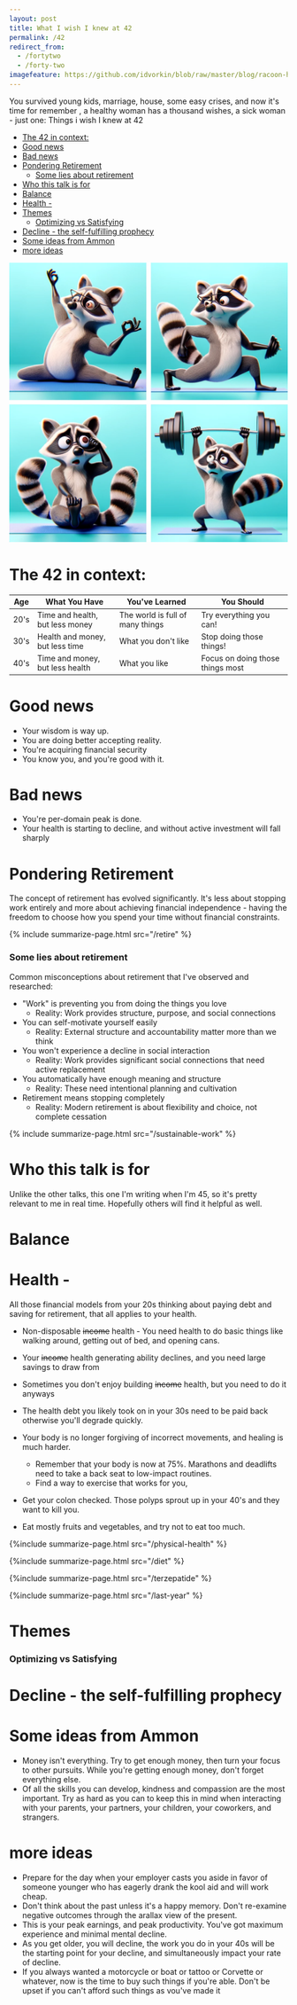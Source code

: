 ```yaml
---
layout: post
title: What I wish I knew at 42
permalink: /42
redirect_from:
  - /fortytwo
  - /forty-two
imagefeature: https://github.com/idvorkin/blob/raw/master/blog/racoon-health-struggle.png
---
```


You survived young kids, marriage, house, some easy crises, and now it's time for remember , a healthy woman has a thousand wishes, a sick woman - just one: Things i wish I knew at 42

<!-- prettier-ignore-start -->
<!-- vim-markdown-toc-start -->

- [The 42 in context:](#the-42-in-context)
- [Good news](#good-news)
- [Bad news](#bad-news)
- [Pondering Retirement](#pondering-retirement)
  - [Some lies about retirement](#some-lies-about-retirement)
- [Who this talk is for](#who-this-talk-is-for)
- [Balance](#balance)
- [Health -](#health--)
- [Themes](#themes)
  - [Optimizing vs Satisfying](#optimizing-vs-satisfying)
- [Decline - the self-fulfilling prophecy](#decline---the-self-fulfilling-prophecy)
- [Some ideas from Ammon](#some-ideas-from-ammon)
- [more ideas](#more-ideas)

<!-- vim-markdown-toc-end -->
<!-- prettier-ignore-end -->

![](https://github.com/idvorkin/blob/raw/master/blog/racoon-health-struggle.png)

# The 42 in context:

| Age  | What You Have                   | You've Learned                   | You Should                       |
| ---- | ------------------------------- | -------------------------------- | -------------------------------- |
| 20's | Time and health, but less money | The world is full of many things | Try everything you can!          |
| 30's | Health and money, but less time | What you don't like              | Stop doing those things!         |
| 40's | Time and money, but less health | What you like                    | Focus on doing those things most |

# Good news

- Your wisdom is way up.
- You are doing better accepting reality.
- You're acquiring financial security
- You know you, and you're good with it.

# Bad news

- You're per-domain peak is done.
- Your health is starting to decline, and without active investment will fall sharply

# Pondering Retirement

The concept of retirement has evolved significantly. It's less about stopping work entirely and more about achieving financial independence - having the freedom to choose how you spend your time without financial constraints.

{% include summarize-page.html src="/retire" %}

### Some lies about retirement

Common misconceptions about retirement that I've observed and researched:

- "Work" is preventing you from doing the things you love
  - Reality: Work provides structure, purpose, and social connections
- You can self-motivate yourself easily
  - Reality: External structure and accountability matter more than we think
- You won't experience a decline in social interaction
  - Reality: Work provides significant social connections that need active replacement
- You automatically have enough meaning and structure
  - Reality: These need intentional planning and cultivation
- Retirement means stopping completely
  - Reality: Modern retirement is about flexibility and choice, not complete cessation

{% include summarize-page.html src="/sustainable-work" %}

# Who this talk is for

Unlike the other talks, this one I'm writing when I'm 45, so it's pretty relevant to me in real time. Hopefully others will find it helpful as well.

# Balance

# Health -

All those financial models from your 20s thinking about paying debt and saving for retirement, that all applies to your health.

- Non-disposable ~~income~~ health - You need health to do basic things like walking around, getting out of bed, and opening cans.
- Your ~~income~~ health generating ability declines, and you need large savings to draw from
- Sometimes you don't enjoy building ~~income~~ health, but you need to do it anyways

- The health debt you likely took on in your 30s need to be paid back otherwise you'll degrade quickly.
- Your body is no longer forgiving of incorrect movements, and healing is much harder.
  - Remember that your body is now at 75%. Marathons and deadlifts need to take a back seat to low-impact routines.
  - Find a way to exercise that works for you,

* Get your colon checked. Those polyps sprout up in your 40's and they want to kill you.

* Eat mostly fruits and vegetables, and try not to eat too much.

{%include summarize-page.html src="/physical-health" %}

{%include summarize-page.html src="/diet" %}

{%include summarize-page.html src="/terzepatide" %}

{%include summarize-page.html src="/last-year" %}

# Themes

### Optimizing vs Satisfying

# Decline - the self-fulfilling prophecy

# Some ideas from Ammon

- Money isn't everything. Try to get enough money, then turn your focus to other pursuits. While you're getting enough money, don't forget everything else.
- Of all the skills you can develop, kindness and compassion are the most important. Try as hard as you can to keep this in mind when interacting with your parents, your partners, your children, your coworkers, and strangers.

# more ideas

- Prepare for the day when your employer casts you aside in favor of someone younger who has eagerly drank the kool aid and will work cheap.
- Don't think about the past unless it's a happy memory. Don't re-examine negative outcomes through the arallax view of the present.
- This is your peak earnings, and peak productivity. You've got maximum experience and minimal mental decline.
- As you get older, you will decline, the work you do in your 40s will be the starting point for your decline, and simultaneously impact your rate of decline.
- If you always wanted a motorcycle or boat or tattoo or Corvette or whatever, now is the time to buy such things if you're able. Don't be upset if you can't afford such things as vou've made it
